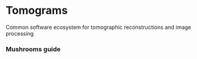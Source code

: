 # Tomograms

Common software ecosystem for tomographic reconstructions and image processing

### Mushrooms guide
